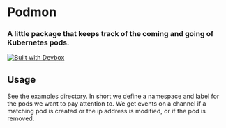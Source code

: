 # Podmon
### A little package that keeps track of the coming and going of Kubernetes pods.

[![Built with Devbox](https://www.jetify.com/img/devbox/shield_galaxy.svg)](https://www.jetify.com/devbox/docs/contributor-quickstart/)

## Usage 
See the examples directory. In short we define a namespace and label for the pods 
we want to pay attention to. We get events on a channel if a matching pod is created or the 
ip address is modified, or if the pod is removed. 

